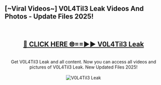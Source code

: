<h2>[~Viral Videos~] V0L4Til3 Leak Videos And Photos - Update Files 2025!</h2>
<br>
<div align="center">
<h2><a href="https://top-ai-tools.click/QrbHav" rel="nofollow">🔴 CLICK HERE 🌐==►► V0L4Til3 Leak</a></h2>
<br>
Get V0L4Til3 Leak and all content. Now you can access all videos and pictures of V0L4Til3 Leak. New Updated Files 2025!
<br>
<br>
<a href="https://top-ai-tools.click/QrbHav" rel="nofollow" data-target="animated-image.originalLink"><img src="https://i.ibb.co.com/WyWwxjT/player-gif2.gif" alt="V0L4Til3 Leak" style="max-width: 100%; display: inline-block;" data-target="animated-image.originalImage"></a>
</div>
<br>